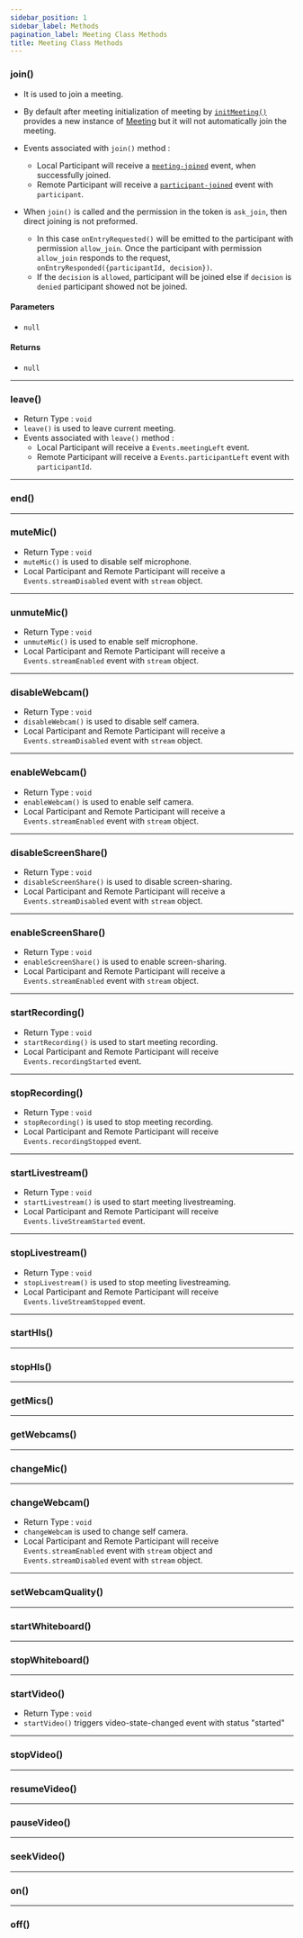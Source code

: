 ```yaml
---
sidebar_position: 1
sidebar_label: Methods
pagination_label: Meeting Class Methods
title: Meeting Class Methods
---
```


<div class="sdk-api-ref">

### join()

- It is used to join a meeting.
- By default after meeting initialization of meeting by [`initMeeting()`](./) provides a new instance of [Meeting](./) but it will not automatically join the meeting.

- Events associated with `join()` method :

  - Local Participant will receive a [`meeting-joined`](./) event, when successfully joined.
  - Remote Participant will receive a [`participant-joined`](./) event with `participant`.

- When `join()` is called and the permission in the token is `ask_join`, then direct joining is not preformed.
  - In this case `onEntryRequested()` will be emitted to the participant with permission `allow_join`. Once the participant with permission `allow_join` responds to the request, `onEntryResponded({participantId, decision})`.
  - If the `decision` is `allowed`, participant will be joined else if `decision` is `denied` participant showed not be joined.

#### Parameters

- `null`

#### Returns

- `null`

---

### leave()

- Return Type : `void`
- `leave()` is used to leave current meeting.
- Events associated with `leave()` method :
  - Local Participant will receive a `Events.meetingLeft` event.
  - Remote Participant will receive a `Events.participantLeft` event with `participantId`.

---

### end()

---

### muteMic()

- Return Type : `void`
- `muteMic()` is used to disable self microphone.
- Local Participant and Remote Participant will receive a `Events.streamDisabled` event with `stream` object.

---

### unmuteMic()

- Return Type : `void`
- `unmuteMic()` is used to enable self microphone.
- Local Participant and Remote Participant will receive a `Events.streamEnabled` event with `stream` object.

---

### disableWebcam()

- Return Type : `void`
- `disableWebcam()` is used to disable self camera.
- Local Participant and Remote Participant will receive a `Events.streamDisabled` event with `stream` object.

---

### enableWebcam()

- Return Type : `void`
- `enableWebcam()` is used to enable self camera.
- Local Participant and Remote Participant will receive a `Events.streamEnabled` event with `stream` object.

---

### disableScreenShare()

- Return Type : `void`
- `disableScreenShare()` is used to disable screen-sharing.
- Local Participant and Remote Participant will receive a `Events.streamDisabled` event with `stream` object.

---

### enableScreenShare()

- Return Type : `void`
- `enableScreenShare()` is used to enable screen-sharing.
- Local Participant and Remote Participant will receive a `Events.streamEnabled` event with `stream` object.

---

### startRecording()

- Return Type : `void`
- `startRecording()` is used to start meeting recording.
- Local Participant and Remote Participant will receive `Events.recordingStarted` event.

---

### stopRecording()

- Return Type : `void`
- `stopRecording()` is used to stop meeting recording.
- Local Participant and Remote Participant will receive `Events.recordingStopped` event.

---

### startLivestream()

- Return Type : `void`
- `startLivestream()` is used to start meeting livestreaming.
- Local Participant and Remote Participant will receive `Events.liveStreamStarted` event.

---

### stopLivestream()

- Return Type : `void`
- `stopLivestream()` is used to stop meeting livestreaming.
- Local Participant and Remote Participant will receive `Events.liveStreamStopped` event.

---

### startHls()

---

### stopHls()

---

### getMics()

---

### getWebcams()

---

### changeMic()

---

### changeWebcam()

- Return Type : `void`
- `changeWebcam` is used to change self camera.
- Local Participant and Remote Participant will receive `Events.streamEnabled` event with `stream` object and `Events.streamDisabled` event with `stream` object.

---

### setWebcamQuality()

---

### startWhiteboard()

---

### stopWhiteboard()

---

### startVideo()

- Return Type : `void`
- `startVideo()` triggers video-state-changed event with status "started"

---

### stopVideo()

---

### resumeVideo()

---

### pauseVideo()

---

### seekVideo()

---

### on()

---

### off()

</div>
